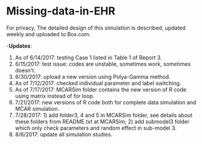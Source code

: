 # Missing-data-in-EHR

For privacy, The detailed design of this simulation is described, updated weekly and uploaded to Box.com. 

-**Updates**:

1. As of 6/14/2017: testing Case 1 listed in Table 1 of Report 3.
2. 6/15/2017: test issue: codes are unstable, sometimes work, sometimes doesn't. 
3. 6/30/2017: upload a new version using Polya-Gamma method. 
4. As of 7/12/2017: checked individual parameter and label switching. 
5. As of 7/17/2017: MCARSim folder contains the new version of R code using matrix instead of for loop. 
6. 7/21/2017: new versions of R code both for complete data simulation and MCAR simulation. 
7. 7/28/2017: 1) add folder3, 4 and 5 in MCARSim folder, see details about these folders from README.txt at MCARSim; 2) add submodel3 folder which only check parameters and random effect in sub-model 3. 
8. 8/6/2017: update all simulation studies. 


